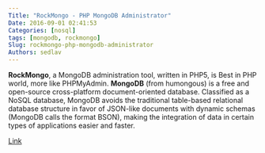 ```yaml
---
Title: "RockMongo - PHP MongoDB Administrator"
Date: 2016-09-01 02:41:53
Categories: [nosql]
tags: [mongodb, rockmongo]
Slug: rockmongo-php-mongodb-administrator
Authors: sedlav
---
```


**RockMongo**, a MongoDB administration tool, written in PHP5, is Best in PHP world, more like PHPMyAdmin.
**MongoDB** (from humongous) is a free and open-source cross-platform document-oriented database. Classified as a NoSQL database, MongoDB avoids the traditional table-based relational database structure in favor of JSON-like documents with dynamic schemas (MongoDB calls the format BSON), making the integration of data in certain types of applications easier and faster.

[Link](http://rockmongo.com/)
